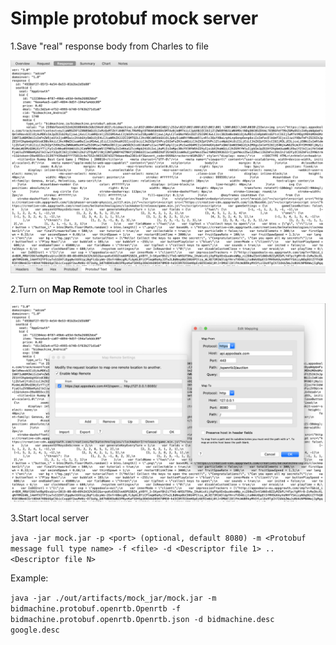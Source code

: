 # Simple protobuf mock server

1.Save "real" response body from Charles to file

![Save real response from Charles to file](https://raw.githubusercontent.com/BaxterZA/proto-mock-server/master/Save%20real%20response%20from%20Charles%20to%20file.png)

2.Turn on **Map Remote** tool in Charles

![Add Map Remote Settings](https://github.com/BaxterZA/proto-mock-server/raw/master/Add%20Map%20Remote%20Settings.png)

3.Start local server

```java -jar mock.jar -p <port> (optional, default 8080) -m <Protobuf message full type name> -f <file> -d <Descriptor file 1> .. <Descriptor file N>```

Example:

``` java -jar ./out/artifacts/mock_jar/mock.jar -m bidmachine.protobuf.openrtb.Openrtb -f bidmachine.protobuf.openrtb.Openrtb.json -d bidmachine.desc google.desc ```

